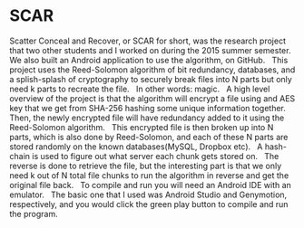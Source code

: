 # SCAR
Scatter Conceal and Recover, or SCAR for short, was the research project that two other students and I worked on during the 2015 summer semester.  &nbsp;
We also built an Android application to use the algorithm, on GitHub.  &nbsp;
This project uses the Reed-Solomon algorithm of bit redundancy, databases, and a splish-splash of cryptography to securely break files into N parts but only need k parts to recreate the file.  &nbsp;
In other words: magic.  &nbsp;
A high level overview of the project is that the algorithm will encrypt a file using and AES key that we get from SHA-256 hashing some unique information together.  &nbsp;
Then, the newly encrypted file will have redundancy added to it using the Reed-Solomon algorithm.  &nbsp;
This encrypted file is then broken up into N parts, which is also done by Reed-Solomon, and each of these N parts are stored randomly on the known databases(MySQL, Dropbox etc).  &nbsp;
A hash-chain is used to figure out what server each chunk gets stored on.  &nbsp;
The reverse is done to retrieve the file, but the interesting part is that we only need k out of N total file chunks to run the algorithm in reverse and get the original file back.  &nbsp;
To compile and run you will need an Android IDE with an emulator.  &nbsp;
The basic one that I used was Android Studio and Genymotion, respectively, and you would click the green play button to compile and run the program.  

